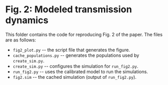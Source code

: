 # Fig. 2: Modeled transmission dynamics

This folder contains the code for reproducing Fig. 2 of the paper. The files are as follows:

- `fig2_plot.py` -- the script file that generates the figure.
- `cache_populations.py` -- generates the populations used by `create_sim.py`.
- `create_sim.py` -- configures the simulation for `run_fig2.py`.
- `run_fig2.py` -- uses the calibrated model to run the simulations.
- `fig2.sim` -- the cached simulation (output of `run_fig2.py`).

